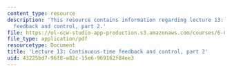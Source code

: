 ```yaml
---
content_type: resource
description: 'This resource contains information regarding lecture 13: continuous-time
  feedback and control, part 2.'
file: https://ol-ocw-studio-app-production.s3.amazonaws.com/courses/6-003-signals-and-systems-fall-2011/43225bd796f8a82c15e6969162f84ee3_MIT6_003F11_lec13.pdf
file_type: application/pdf
resourcetype: Document
title: 'Lecture 13: Continuous-time feedback and control, part 2'
uid: 43225bd7-96f8-a82c-15e6-969162f84ee3
---
```

